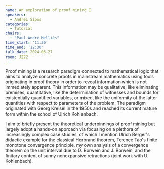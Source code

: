 ```yaml
---
name: An exploration of proof mining I
speakers:
  - Andrei Sipoș
categories:
  - Tutorial
chairs:
  - "Paul-André Melliès"
time_start: '11:30'
time_end: '12:30'
talk_date: 2024-06-27
room: J222
---
```


Proof mining is a research paradigm connected to mathematical logic that aims to analyze concrete proofs in mainstream mathematics using tools originating in proof theory in order to reveal information which is not immediately apparent. This information may be qualitative, like eliminating premises, quantitative, like the determination of witnesses and bounds for existentially quantified variables, or mixed, like the uniformity of the latter quantities with respect to parameters of the problem. The paradigm originated with Georg Kreisel in the 1950s and reached its current mature form within the school of Ulrich Kohlenbach.

I aim to briefly present the theoretical underpinnings of proof mining but largely adopt a hands-on approach via focusing on a plethora of increasingly complex case studies, of which I mention Ulrich Berger's didactic example for the classical Herbrand theorem, Terence Tao's finite monotone convergence principle, my own analysis of a convergence theorem on the unit interval due to D. Borwein and J. Borwein, and the finitary content of sunny nonexpansive retractions (joint work with U. Kohlenbach).
